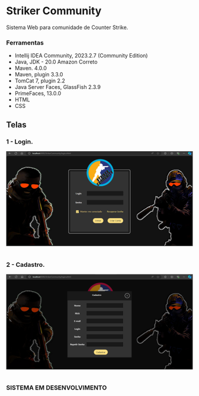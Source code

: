 # Striker Community

Sistema Web para comunidade de Counter Strike.

### Ferramentas
- Intellij IDEA Community, 2023.2.7 (Community Edition)
- Java, JDK - 20.0 Amazon Correto
- Maven. 4.0.0
- Maven, plugin 3.3.0
- TomCat 7, plugin 2.2
- Java Server Faces, GlassFish 2.3.9
- PrimeFaces, 13.0.0
- HTML
- CSS

## Telas

### 1 - Login.
<div>
<img align="center"
<img src="\screens\login.png" />
</div>

#

### 2 - Cadastro.
<div>
<img align="center"
<img src="\screens\cadastro.png" />
</div>

#

### SISTEMA EM DESENVOLVIMENTO
